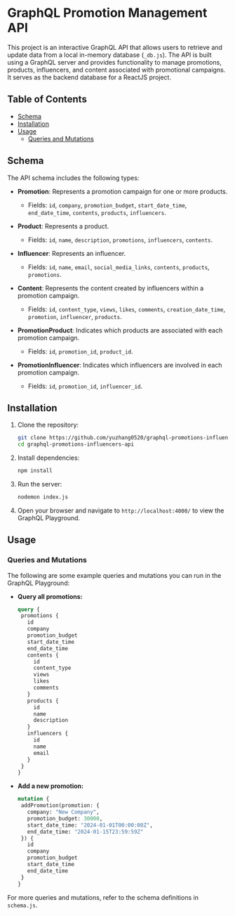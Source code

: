 # GraphQL Promotion Management API

This project is an interactive GraphQL API that allows users to retrieve and update data from a local in-memory database (`_db.js`). The API is built using a GraphQL server and provides functionality to manage promotions, products, influencers, and content associated with promotional campaigns. It serves as the backend database for a ReactJS project.

## Table of Contents

- [Schema](wiki#schema)
- [Installation](#installation)
- [Usage](#usage)
  - [Queries and Mutations](#queries-and-mutations)

## Schema

The API schema includes the following types:

- **Promotion**: Represents a promotion campaign for one or more products.
  - Fields: `id`, `company`, `promotion_budget`, `start_date_time`, `end_date_time`, `contents`, `products`, `influencers`.

- **Product**: Represents a product.
  - Fields: `id`, `name`, `description`, `promotions`, `influencers`, `contents`.

- **Influencer**: Represents an influencer.
  - Fields: `id`, `name`, `email`, `social_media_links`, `contents`, `products`, `promotions`.

- **Content**: Represents the content created by influencers within a promotion campaign.
  - Fields: `id`, `content_type`, `views`, `likes`, `comments`, `creation_date_time`, `promotion`, `influencer`, `products`.

- **PromotionProduct**: Indicates which products are associated with each promotion campaign.
  - Fields: `id`, `promotion_id`, `product_id`.

- **PromotionInfluencer**: Indicates which influencers are involved in each promotion campaign.
  - Fields: `id`, `promotion_id`, `influencer_id`.

## Installation

1. Clone the repository:
   ```bash
   git clone https://github.com/yuzhang0520/graphql-promotions-influencers-api.git
   cd graphql-promotions-influencers-api
2. Install dependencies:
   ```bash
   npm install
3. Run the server:
   ```bash
   nodemon index.js
4. Open your browser and navigate to `http://localhost:4000/` to view the GraphQL Playground.

## Usage

### Queries and Mutations
The following are some example queries and mutations you can run in the GraphQL Playground:

- **Query all promotions:**
  ```graphql
  query {
   promotions {
     id
     company
     promotion_budget
     start_date_time
     end_date_time
     contents {
       id
       content_type
       views
       likes
       comments
     }
     products {
       id
       name
       description
     }
     influencers {
       id
       name
       email
     }
   }
  }
- **Add a new promotion:**
  ```graphql
  mutation {
   addPromotion(promotion: {
     company: "New Company",
     promotion_budget: 30000,
     start_date_time: "2024-01-01T00:00:00Z",
     end_date_time: "2024-01-15T23:59:59Z"
   }) {
     id
     company
     promotion_budget
     start_date_time
     end_date_time
   }
  }

For more queries and mutations, refer to the schema definitions in `schema.js`.
